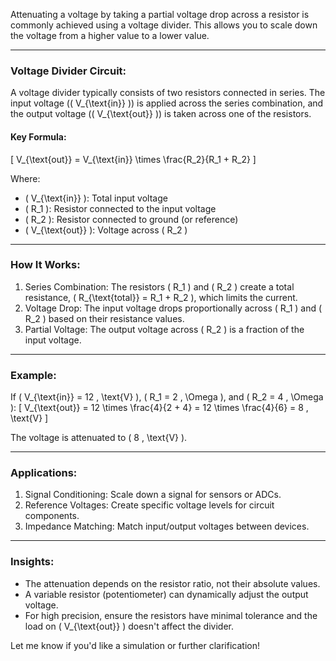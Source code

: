 Attenuating a voltage by taking a partial voltage drop across a resistor is commonly achieved using a voltage divider. This allows you to scale down the voltage from a higher value to a lower value.

---

### Voltage Divider Circuit:
A voltage divider typically consists of two resistors connected in series. The input voltage (\( V_{\text{in}} \)) is applied across the series combination, and the output voltage (\( V_{\text{out}} \)) is taken across one of the resistors.

#### Key Formula:
\[
V_{\text{out}} = V_{\text{in}} \times \frac{R_2}{R_1 + R_2}
\]

Where:
- \( V_{\text{in}} \): Total input voltage
- \( R_1 \): Resistor connected to the input voltage
- \( R_2 \): Resistor connected to ground (or reference)
- \( V_{\text{out}} \): Voltage across \( R_2 \)

---

### How It Works:
1. Series Combination: The resistors \( R_1 \) and \( R_2 \) create a total resistance, \( R_{\text{total}} = R_1 + R_2 \), which limits the current.
2. Voltage Drop: The input voltage drops proportionally across \( R_1 \) and \( R_2 \) based on their resistance values.
3. Partial Voltage: The output voltage across \( R_2 \) is a fraction of the input voltage.

---

### Example:
If \( V_{\text{in}} = 12 \, \text{V} \), \( R_1 = 2 \, \Omega \), and \( R_2 = 4 \, \Omega \):
\[
V_{\text{out}} = 12 \times \frac{4}{2 + 4} = 12 \times \frac{4}{6} = 8 \, \text{V}
\]

The voltage is attenuated to \( 8 \, \text{V} \).

---

### Applications:
1. Signal Conditioning: Scale down a signal for sensors or ADCs.
2. Reference Voltages: Create specific voltage levels for circuit components.
3. Impedance Matching: Match input/output voltages between devices.

---

### Insights:
- The attenuation depends on the resistor ratio, not their absolute values.
- A variable resistor (potentiometer) can dynamically adjust the output voltage.
- For high precision, ensure the resistors have minimal tolerance and the load on \( V_{\text{out}} \) doesn't affect the divider.

Let me know if you'd like a simulation or further clarification!
